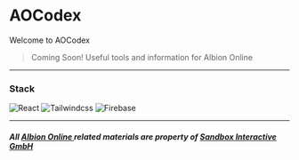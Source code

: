 # AOCodex

Welcome to AOCodex

>Coming Soon! Useful tools and information  for Albion Online

----
### Stack
![React](https://img.shields.io/badge/React-20232A?style=for-the-badge&logo=react&logoColor=61DAFB "ReactJS")
![Tailwindcss](https://img.shields.io/badge/Tailwind_CSS-38B2AC?style=for-the-badge&logo=tailwind-css&logoColor=white "TailwindCSS")
![Firebase](https://img.shields.io/badge/firebase-ffca28?style=for-the-badge&logo=firebase&logoColor=black "Firebase")


----
##### All <a href="https://albiononline.com/"> Albion Online </a> related materials are property of <a href="http://www.sandbox-interactive.com/"> Sandbox Interactive GmbH </a> 